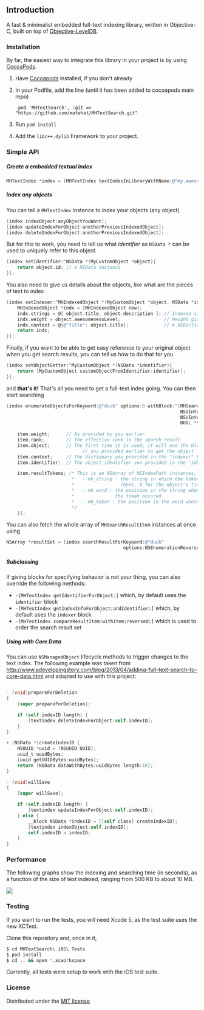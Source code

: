 ## Introduction

A fast & minimalist embedded full-text indexing library, written in Objective-C, built on top of [Objective-LevelDB][2].

### Installation

By far, the easiest way to integrate this library in your project is by using [CocoaPods][1].

1. Have [Cocoapods][1] installed, if you don't already

2. In your Podfile, add the line (until it has been added to cocoapods main repo)

        pod 'MHTextSearch', :git => "https://github.com/matehat/MHTextSearch.git"

3. Run `pod install`

4. Add the `libc++.dylib` Framework to your project.

### Simple API

##### Create a embedded textual index 

```objective-c
MHTextIndex *index = [MHTextIndex textIndexInLibraryWithName:@"my.awesome.index"];
```

##### Index any objects

You can tell a `MHTextIndex` instance to index your objects (any object)

```objective-c
[index indexObject:anyObjectYouWant];
[index updateIndexForObject:anotherPreviousIndexedObject];
[index deleteIndexForObject:anotherPreviousIndexedObject];
```

But for this to work, you need to tell us what *identifier* as `NSData *` can be used to 
uniquely refer to this object.

```objective-c 
[index setIdentifier:^NSData *(MyCustomObject *object){
    return object.id; // a NSData instance
}];
```

You also need to give us details about the objects, like what are the pieces of text to
index

```objective-c 
[index setIndexer:^MHIndexedObject *(MyCustomObject *object, NSData *identifier){
    MHIndexedObject *indx = [MHIndexedObject new];
    indx.strings = @[ object.title, object.description ]; // Indexed strings
    indx.weight = object.awesomenessLevel;                // Weight given to this object, when sorting results
    indx.context = @{@"title": object.title};             // A NSDictionary that will be given alongside search results
    return indx;
}];
```

Finally, if you want to be able to get easy reference to your original object when you get
search results, you can tell us how to do that for you

```objective-c 
[index setObjectGetter:^MyCustomObject *(NSData *identifier){
    return [MyCustomObject customObjectFromIdentifier:identifier];
}];
```

and **that's it!** That's all you need to get a full-text index going. You can then start searching

```objective-c 
[index enumerateObjectsForKeyword:@"duck" options:0 withBlock:^(MHSearchResultItem *item, 
                                                                NSUInteger rank, 
                                                                NSUInteger count, 
                                                                BOOL *stop){
                                                                    
    item.weight;      // As provided by you earlier
    item.rank;        // The effective rank in the search result
    item.object;      // The first time it is used, it will use the block
                            // you provided earlier to get the object
    item.context;     // The dictionary you provided in the "indexer" block
    item.identifier;  // The object identifier you provided in the "identifier" block

    item.resultTokens; /* This is an NSArray of NSIndexPath instances, each containing 3 indices:
                        *   - mh_string : the string in which the token occured 
                        *                 (here, 0 for the object's title)
                        *   - mh_word : the position in the string where the word containing
                        *               the token occured
                        *   - mh_token : the position in the word where the token occured
                        */
    }];
```

You can also fetch the whole array of `MHSearchResultItem` instances at once using

```objective-c
NSArray *resultSet = [index searchResultForKeyword:@"duck"
                                           options:NSEnumerationReverse];
```

##### Subclassing

If giving blocks for specifying behavior is not your thing, you can also override the following methods:

* `-[MHTextIndex getIdentifierForObject:]` which, by default uses the `identifier` block
* `-[MHTextIndex getIndexInfoForObject:andIdentifier:]` which, by default uses the `indexer` block
* `-[MHTextIndex compareResultItem:withItem:reversed:]` which is used to order the search result set

##### Using with Core Data

You can use `NSManagedObject` lifecycle methods to trigger changes to the text index. The following example
was taken from
http://www.adevelopingstory.com/blog/2013/04/adding-full-text-search-to-core-data.html and adapted to use with
this project:

```objective-c

- (void)prepareForDeletion
{
    [super prepareForDeletion];

    if (self.indexID.length) {
        [textindex deleteIndexForObject:self.indexID];
    }
}

+ (NSData *)createIndexID {
    NSUUID *uuid = [NSUUID UUID];
    uuid_t uuidBytes;
    [uuid getUUIDBytes:uuidBytes];
    return [NSData dataWithBytes:uuidBytes length:16];
}

- (void)willSave
{
    [super willSave];

    if (self.indexID.length) {
        [textindex updateIndexForObject:self.indexID];
    } else {
        __block NSData *indexID = [[self class] createIndexID];
        [textindex indexObject:self.indexID];
        self.indexID = indexID;
    }
}
```

### Performance

The following graphs show the indexing and searching time (in seconds), as a function of the size
of text indexed, ranging from 500 KB to about 10 MB.

![](https://raw.github.com/matehat/MHTextSearch/master/MHTextSearch%20iOS%20Tests/benchmark.png)

### Testing

If you want to run the tests, you will need Xcode 5, as the test suite uses the new XCTest. 

Clone this repository and, once in it,

```bash
$ cd MHTextSearch\ iOS\ Tests
$ pod install
$ cd .. && open *.xcworkspace
```

Currently, all tests were setup to work with the iOS test suite.

### License

Distributed under the [MIT license](LICENSE)

[1]: http://cocoapods.org
[2]: https://github.com/matehat/Objective-LevelDB
